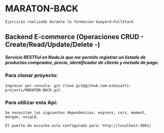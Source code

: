 # MARATON-BACK
    Ejercicio realizado durante la formacion Guayerd-FullStack

## Backend E-commerce (Operaciones CRUD - Create/Read/Update/Delete -)
  
##### Servicio RESTFul en NodeJs que me permite registrar un listado de productos comprados, precio, identificador de cliente y metodo de pago.
    
### Para clonar proyecto:

    Ingresar por consola: git clone git@github.com:eibuiatti-projects/MARATON-BACK.git
    
### Para utilizar esta Api:

    Se necesitan las siguientes dependencias: express, cors, moment, morgan, uniqid.
    
    El puerto de escucha esta configurado para: http://localhost:3001/
